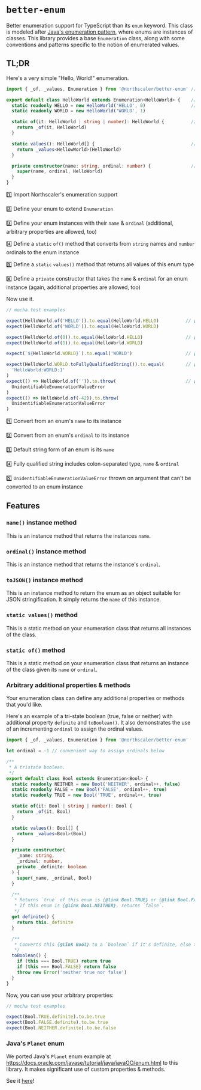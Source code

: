 # `better-enum`

Better enumeration support for TypeScript than its `enum` keyword. This class is modeled
after [Java's enumeration pattern](https://docs.oracle.com/javase/tutorial/java/javaOO/enum.html), where enums are
instances of classes. This library provides a base `Enumeration` class, along with some conventions and patterns
specific to the notion of enumerated values.

## TL;DR

Here's a very simple "Hello, World!" enumeration.

```typescript
import { _of, _values, Enumeration } from '@northscaler/better-enum' // 1️⃣ 

export default class HelloWorld extends Enumeration<HelloWorld> {    // 2️⃣
  static readonly HELLO = new HelloWorld('HELLO', 0)                 // 3️⃣
  static readonly WORLD = new HelloWorld('WORLD', 1)

  static of(it: HelloWorld | string | number): HelloWorld {          // 4️⃣
    return _of(it, HelloWorld)
  }

  static values(): HelloWorld[] {                                    // 5️⃣
    return _values<HellowWorld>(HelloWorld)
  }

  private constructor(name: string, ordinal: number) {               // 6️⃣
    super(name, ordinal, HelloWorld)
  }
}
```

1️⃣ Import Northscaler's enumeration support

2️⃣ Define your enum to extend `Enumeration`

3️⃣ Define your enum instances with their `name` & `ordinal` (additional, arbitrary properties are allowed, too)

4️⃣ Define a `static` `of()` method that converts from `string` names and `number` ordinals to the enum instance

5️⃣ Define a `static` `values()` method that returns all values of this enum type

6️⃣ Define a `private` constructor that takes the `name` & `ordinal` for an enum instance (again, additional properties
are allowed, too)

Now use it.

```typescript
// mocha test examples

expect(HelloWorld.of('HELLO')).to.equal(HelloWorld.HELLO)          // 1️⃣
expect(HelloWorld.of('WORLD')).to.equal(HelloWorld.WORLD)

expect(HelloWorld.of(0)).to.equal(HelloWorld.HELLO)                // 2️⃣
expect(HelloWorld.of(1)).to.equal(HelloWorld.WORLD)

expect(`${HelloWorld.WORLD}`).to.equal('WORLD')                    // 3️⃣

expect(HelloWorld.WORLD.toFullyQualifiedString()).to.equal(        // 4️⃣
  'HelloWorld:WORLD:1'
)
expect(() => HelloWorld.of('')).to.throw(                          // 5️⃣
  UnidentifiableEnumerationValueError
)
expect(() => HelloWorld.of(-42)).to.throw(
  UnidentifiableEnumerationValueError
)
```

1️⃣ Convert from an enum's `name` to its instance

2️⃣ Convert from an enum's `ordinal` to its instance

3️⃣ Default string form of an enum is its `name`

4️⃣ Fully qualified string includes colon-separated type, `name` & `ordinal`

5️⃣ `UnidentifiableEnumerationValueError` thrown on argument that can't be converted to an enum instance

## Features

### `name()` instance method

This is an instance method that returns the instances `name`.

### `ordinal()` instance method

This is an instance method that returns the instance's `ordinal`.

### `toJSON()` instance method

This is an instance method to return the enum as an object suitable for JSON stringification. It simply returns
the `name` of this instance.

### `static values()` method

This is a static method on your enumeration class that returns all instances of the class.

### `static of()` method

This is a static method on your enumeration class that returns an instance of the class given its `name` or `ordinal`.

### Arbitrary additional properties & methods

Your enumeration class can define any additional properties or methods that you'd like.

Here's an example of a tri-state boolean (true, false or neither) with additional property `definite` and `toBoolean()`.
It also demonstrates the use of an incrementing `ordinal` to assign the ordinal values.

```typescript
import { _of, _values, Enumeration } from '@northscaler/better-enum'

let ordinal = -1 // convenient way to assign ordinals below

/**
 * A tristate boolean.
 */
export default class Bool extends Enumeration<Bool> {
  static readonly NEITHER = new Bool('NEITHER', ordinal++, false)
  static readonly FALSE = new Bool('FALSE', ordinal++, true)
  static readonly TRUE = new Bool('TRUE', ordinal++, true)

  static of(it: Bool | string | number): Bool {
    return _of(it, Bool)
  }

  static values(): Bool[] {
    return _values<Bool>(Bool)
  }

  private constructor(
    _name: string,
    _ordinal: number,
    private _definite: boolean
  ) {
    super(_name, _ordinal, Bool)
  }

  /**
   * Returns `true` of this enum is {@link Bool.TRUE} or {@link Bool.FALSE}.
   * If this enum is {@link Bool.NEITHER}, returns `false`.
   */
  get definite() {
    return this._definite
  }

  /**
   * Converts this {@link Bool} to a `boolean` if it's definite, else throws an `Error`.
   */
  toBoolean() {
    if (this === Bool.TRUE) return true
    if (this === Bool.FALSE) return false
    throw new Error('neither true nor false')
  }
}
```

Now, you can use your arbitrary properties:

```typescript
// mocha test examples

expect(Bool.TRUE.definite).to.be.true
expect(Bool.FALSE.definite).to.be.true
expect(Bool.NEITHER.definite).to.be.false
```

### Java's `Planet` enum
We ported Java's `Planet` enum example at https://docs.oracle.com/javase/tutorial/java/javaOO/enum.html to this library.
It makes significant use of custom properties & methods.

See it [here](./src/test/unit/Planet.ts])!
